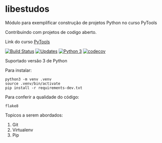 # libestudos
Módulo para exemplificar construção de projetos Python no curso PyTools

Contribuindo com projetos de codigo aberto.

Link do curso [PyTools](https://plataforma.dev.pro.br/31287-pytools)

[![Build Status](https://www.travis-ci.com/danielngd/libestudos.svg?branch=main)](https://www.travis-ci.com/danielngd/libestudos)
[![Updates](https://pyup.io/repos/github/danielngd/libestudos/shield.svg)](https://pyup.io/repos/github/danielngd/libestudos/)
[![Python 3](https://pyup.io/repos/github/danielngd/libestudos/python-3-shield.svg)](https://pyup.io/repos/github/danielngd/libestudos/)
[![codecov](https://codecov.io/gh/danielngd/libestudos/branch/main/graph/badge.svg?token=GPHAQ8BOHX)](https://codecov.io/gh/danielngd/libestudos)


Suportado versão 3 de Python

Para instalar:

```console
python3 -m venv .venv
source .venv/bin/activate
pip install -r requirements-dev.txt
```

Para conferir a qualidade do código:

```console
flake8

```

Topicos a serem abordados:
1. Git
2. Virtualenv
3. Pip